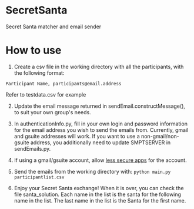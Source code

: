 # SecretSanta
Secret Santa matcher and email sender

# How to use
1. Create a csv file in the working directory with all the participants, with the following format:

```Participant Name, participants@email.address```

Refer to testdata.csv for example


2. Update the email message returned in sendEmail.constructMessage(), to suit your own group's needs. 


3. In authenticationInfo.py, fill in your own login and password information for the email address you wish to send the emails from. Currently, gmail and gsuite addresses will work. If you want to use a non-gmail/non-gsuite address, you additionally need to update  SMPTSERVER in sendEmails.py.


4. If using a gmail/gsuite account, allow [less secure apps](https://myaccount.google.com/lesssecureapps) for the account.


5. Send the emails from the working directory with:
```python main.py participantlist.csv```


6. Enjoy your Secret Santa exchange! When it is over, you can check the file santa_solution. Each name in the list is the santa for the following name in the list. The last name in the list is the Santa for the first name.
